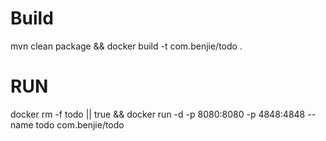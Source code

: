 # Build
mvn clean package && docker build -t com.benjie/todo .

# RUN

docker rm -f todo || true && docker run -d -p 8080:8080 -p 4848:4848 --name todo com.benjie/todo 